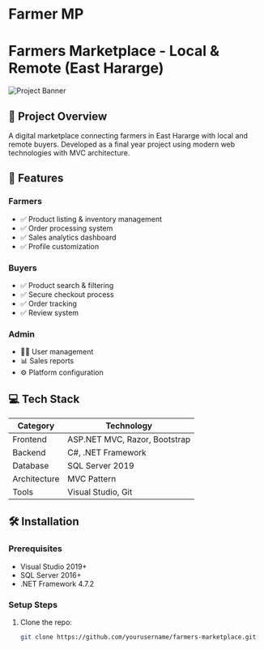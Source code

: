 # Farmer MP

# Farmers Marketplace - Local & Remote (East Hararge)

![Project Banner](https://via.placeholder.com/800x400?text=Farmers+Marketplace) <!-- Replace with actual image -->

## 📌 Project Overview

A digital marketplace connecting farmers in East Hararge with local and remote buyers. Developed as a final year project using modern web technologies with MVC architecture.

## 🚀 Features

### Farmers

- ✅ Product listing & inventory management
- ✅ Order processing system
- ✅ Sales analytics dashboard
- ✅ Profile customization

### Buyers

- ✅ Product search & filtering
- ✅ Secure checkout process
- ✅ Order tracking
- ✅ Review system

### Admin

- 👨‍💼 User management
- 📊 Sales reports
- ⚙️ Platform configuration

## 💻 Tech Stack

| Category     | Technology                    |
| ------------ | ----------------------------- |
| Frontend     | ASP.NET MVC, Razor, Bootstrap |
| Backend      | C#, .NET Framework            |
| Database     | SQL Server 2019               |
| Architecture | MVC Pattern                   |
| Tools        | Visual Studio, Git            |

## 🛠️ Installation

### Prerequisites

- Visual Studio 2019+
- SQL Server 2016+
- .NET Framework 4.7.2

### Setup Steps

1. Clone the repo:
   ```bash
   git clone https://github.com/yourusername/farmers-marketplace.git
   ```
